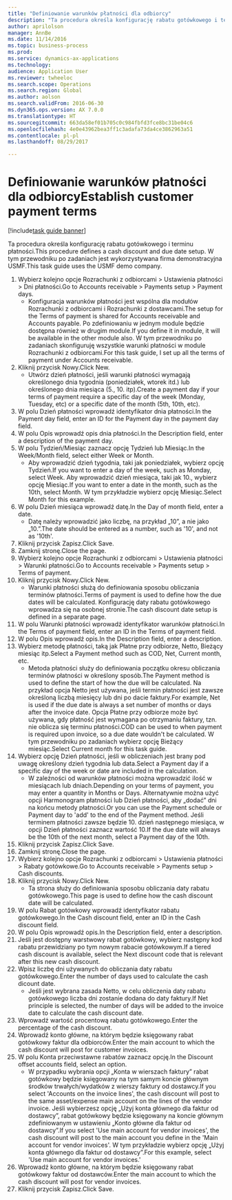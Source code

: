 ```yaml
--- 
title: "Definiowanie warunków płatności dla odbiorcy"
description: "Ta procedura określa konfigurację rabatu gotówkowego i terminu płatności."
author: aprilolson
manager: AnnBe
ms.date: 11/14/2016
ms.topic: business-process
ms.prod: 
ms.service: dynamics-ax-applications
ms.technology: 
audience: Application User
ms.reviewer: twheeloc
ms.search.scope: Operations
ms.search.region: Global
ms.author: aolson
ms.search.validFrom: 2016-06-30
ms.dyn365.ops.version: AX 7.0.0
ms.translationtype: HT
ms.sourcegitcommit: 663da58ef01b705c0c984fbfd3fce8bc31be04c6
ms.openlocfilehash: 4e0e43962bea3ff1c3adafa73da4ce3862963a51
ms.contentlocale: pl-pl
ms.lasthandoff: 08/29/2017

---
```

# <a name="establish-customer-payment-terms"></a><span data-ttu-id="c69b4-103">Definiowanie warunków płatności dla odbiorcy</span><span class="sxs-lookup"><span data-stu-id="c69b4-103">Establish customer payment terms</span></span>

[!include[task guide banner](../../includes/task-guide-banner.md)]

<span data-ttu-id="c69b4-104">Ta procedura określa konfigurację rabatu gotówkowego i terminu płatności.</span><span class="sxs-lookup"><span data-stu-id="c69b4-104">This procedure defines a cash discount and due date setup.</span></span> <span data-ttu-id="c69b4-105">W tym przewodniku po zadaniach jest wykorzystywana firma demonstracyjna USMF.</span><span class="sxs-lookup"><span data-stu-id="c69b4-105">This task guide uses the USMF demo company.</span></span>

1. <span data-ttu-id="c69b4-106">Wybierz kolejno opcje Rozrachunki z odbiorcami > Ustawienia płatności > Dni płatności.</span><span class="sxs-lookup"><span data-stu-id="c69b4-106">Go to Accounts receivable > Payments setup > Payment days.</span></span>
    * <span data-ttu-id="c69b4-107">Konfiguracja warunków płatności jest wspólna dla modułów Rozrachunki z odbiorcami i Rozrachunki z dostawcami.</span><span class="sxs-lookup"><span data-stu-id="c69b4-107">The setup for the Terms of payment is shared for Accounts receivable and Accounts payable.</span></span> <span data-ttu-id="c69b4-108">Po zdefiniowaniu w jednym module będzie dostępna również w drugim module.</span><span class="sxs-lookup"><span data-stu-id="c69b4-108">If you define it in module, it will be available in the other module also.</span></span> <span data-ttu-id="c69b4-109">W tym przewodniku po zadaniach skonfiguruję wszystkie warunki płatności w module Rozrachunki z odbiorcami.</span><span class="sxs-lookup"><span data-stu-id="c69b4-109">For this task guide, I set up all the terms of payment under Accounts receivable.</span></span>  
2. <span data-ttu-id="c69b4-110">Kliknij przycisk Nowy.</span><span class="sxs-lookup"><span data-stu-id="c69b4-110">Click New.</span></span>
    * <span data-ttu-id="c69b4-111">Utwórz dzień płatności, jeśli warunki płatności wymagają określonego dnia tygodnia (poniedziałek, wtorek itd.) lub określonego dnia miesiąca (5., 10. itp).</span><span class="sxs-lookup"><span data-stu-id="c69b4-111">Create a payment day if your terms of payment require a specific day of the week (Monday, Tuesday, etc) or a specific date of the month (5th, 10th, etc).</span></span>  
3. <span data-ttu-id="c69b4-112">W polu Dzień płatności wprowadź identyfikator dnia płatności.</span><span class="sxs-lookup"><span data-stu-id="c69b4-112">In the Payment day field, enter an ID for the Payment day in the payment day field.</span></span>
4. <span data-ttu-id="c69b4-113">W polu Opis wprowadź opis dnia płatności.</span><span class="sxs-lookup"><span data-stu-id="c69b4-113">In the Description field, enter a description of the payment day.</span></span>
5. <span data-ttu-id="c69b4-114">W polu Tydzień/Miesiąc zaznacz opcję Tydzień lub Miesiąc.</span><span class="sxs-lookup"><span data-stu-id="c69b4-114">In the Week/Month field, select either Week or Month.</span></span>
    * <span data-ttu-id="c69b4-115">Aby wprowadzić dzień tygodnia, taki jak poniedziałek, wybierz opcję Tydzień.</span><span class="sxs-lookup"><span data-stu-id="c69b4-115">If you want to enter a day of the week, such as Monday, select Week.</span></span> <span data-ttu-id="c69b4-116">Aby wprowadzić dzień miesiąca, taki jak 10., wybierz opcję Miesiąc.</span><span class="sxs-lookup"><span data-stu-id="c69b4-116">If you want to enter a date in the month, such as the 10th, select Month.</span></span> <span data-ttu-id="c69b4-117">W tym przykładzie wybierz opcję Miesiąc.</span><span class="sxs-lookup"><span data-stu-id="c69b4-117">Select Month for this example.</span></span>  
6. <span data-ttu-id="c69b4-118">W polu Dzień miesiąca wprowadź datę.</span><span class="sxs-lookup"><span data-stu-id="c69b4-118">In the Day of month field, enter a date.</span></span>
    * <span data-ttu-id="c69b4-119">Datę należy wprowadzić jako liczbę, na przykład „10”, a nie jako „10.”.</span><span class="sxs-lookup"><span data-stu-id="c69b4-119">The date should be entered as a number, such as '10', and not as '10th'.</span></span>  
7. <span data-ttu-id="c69b4-120">Kliknij przycisk Zapisz.</span><span class="sxs-lookup"><span data-stu-id="c69b4-120">Click Save.</span></span>
8. <span data-ttu-id="c69b4-121">Zamknij stronę.</span><span class="sxs-lookup"><span data-stu-id="c69b4-121">Close the page.</span></span>
9. <span data-ttu-id="c69b4-122">Wybierz kolejno opcje Rozrachunki z odbiorcami > Ustawienia płatności > Warunki płatności.</span><span class="sxs-lookup"><span data-stu-id="c69b4-122">Go to Accounts receivable > Payments setup > Terms of payment.</span></span>
10. <span data-ttu-id="c69b4-123">Kliknij przycisk Nowy.</span><span class="sxs-lookup"><span data-stu-id="c69b4-123">Click New.</span></span>
    * <span data-ttu-id="c69b4-124">Warunki płatności służą do definiowania sposobu obliczania terminów płatności.</span><span class="sxs-lookup"><span data-stu-id="c69b4-124">Terms of payment is used to define how the due dates will be calculated.</span></span> <span data-ttu-id="c69b4-125">Konfigurację daty rabatu gotówkowego wprowadza się na osobnej stronie.</span><span class="sxs-lookup"><span data-stu-id="c69b4-125">The cash discount date setup is defined in a separate page.</span></span>  
11. <span data-ttu-id="c69b4-126">W polu Warunki płatności wprowadź identyfikator warunków płatności.</span><span class="sxs-lookup"><span data-stu-id="c69b4-126">In the Terms of payment field, enter an ID in the Terms of payment field.</span></span>
12. <span data-ttu-id="c69b4-127">W polu Opis wprowadź opis.</span><span class="sxs-lookup"><span data-stu-id="c69b4-127">In the Description field, enter a description.</span></span>
13. <span data-ttu-id="c69b4-128">Wybierz metodę płatności, taką jak Płatne przy odbiorze, Netto, Bieżący miesiąc itp.</span><span class="sxs-lookup"><span data-stu-id="c69b4-128">Select a Payment method such as COD, Net, Current month, etc.</span></span>
    * <span data-ttu-id="c69b4-129">Metoda płatności służy do definiowania początku okresu obliczania terminów płatności w określony sposób.</span><span class="sxs-lookup"><span data-stu-id="c69b4-129">The Payment method is used to define the start of how the due will be calculated.</span></span>  <span data-ttu-id="c69b4-130">Na przykład opcja Netto jest używana, jeśli termin płatności jest zawsze określoną liczbą miesięcy lub dni po dacie faktury.</span><span class="sxs-lookup"><span data-stu-id="c69b4-130">For example, Net is used if the due date is always a set number of months or days after the invoice date.</span></span> <span data-ttu-id="c69b4-131">Opcja Płatne przy odbiorze może być używana, gdy płatność jest wymagana po otrzymaniu faktury, tzn. nie oblicza się terminu płatności.</span><span class="sxs-lookup"><span data-stu-id="c69b4-131">COD can be used to when payment is required upon invoice, so a due date wouldn't be calculated.</span></span> <span data-ttu-id="c69b4-132">W tym przewodniku po zadaniach wybierz opcję Bieżący miesiąc.</span><span class="sxs-lookup"><span data-stu-id="c69b4-132">Select Current month for this task guide.</span></span>  
14. <span data-ttu-id="c69b4-133">Wybierz opcję Dzień płatności, jeśli w obliczeniach jest brany pod uwagę określony dzień tygodnia lub data.</span><span class="sxs-lookup"><span data-stu-id="c69b4-133">Select a Payment day if a specific day of the  week or date are included in the calculation.</span></span>
    * <span data-ttu-id="c69b4-134">W zależności od warunków płatności można wprowadzić ilość w miesiącach lub dniach.</span><span class="sxs-lookup"><span data-stu-id="c69b4-134">Depending on your terms of payment, you may enter a quantity in Months or Days.</span></span> <span data-ttu-id="c69b4-135">Alternatywnie można użyć opcji Harmonogram płatności lub Dzień płatności, aby „dodać” dni na końcu metody płatności.</span><span class="sxs-lookup"><span data-stu-id="c69b4-135">Or you can use the Payment schedule or Payment day to 'add' to the end of the Payment method.</span></span> <span data-ttu-id="c69b4-136">Jeśli terminem płatności zawsze będzie 10. dzień następnego miesiąca, w opcji Dzień płatności zaznacz wartość 10.</span><span class="sxs-lookup"><span data-stu-id="c69b4-136">If the due date will always be the 10th of the next month, select a Payment day of the 10th.</span></span>  
15. <span data-ttu-id="c69b4-137">Kliknij przycisk Zapisz.</span><span class="sxs-lookup"><span data-stu-id="c69b4-137">Click Save.</span></span>
16. <span data-ttu-id="c69b4-138">Zamknij stronę.</span><span class="sxs-lookup"><span data-stu-id="c69b4-138">Close the page.</span></span>
17. <span data-ttu-id="c69b4-139">Wybierz kolejno opcje Rozrachunki z odbiorcami > Ustawienia płatności > Rabaty gotówkowe.</span><span class="sxs-lookup"><span data-stu-id="c69b4-139">Go to Accounts receivable > Payments setup > Cash discounts.</span></span>
18. <span data-ttu-id="c69b4-140">Kliknij przycisk Nowy.</span><span class="sxs-lookup"><span data-stu-id="c69b4-140">Click New.</span></span>
    * <span data-ttu-id="c69b4-141">Ta strona służy do definiowania sposobu obliczania daty rabatu gotówkowego.</span><span class="sxs-lookup"><span data-stu-id="c69b4-141">This page is used to define how the cash discount date will be calculated.</span></span>  
19. <span data-ttu-id="c69b4-142">W polu Rabat gotówkowy wprowadź identyfikator rabatu gotówkowego.</span><span class="sxs-lookup"><span data-stu-id="c69b4-142">In the Cash discount field, enter an ID in the Cash discount field.</span></span>
20. <span data-ttu-id="c69b4-143">W polu Opis wprowadź opis.</span><span class="sxs-lookup"><span data-stu-id="c69b4-143">In the Description field, enter a description.</span></span>
21. <span data-ttu-id="c69b4-144">Jeśli jest dostępny warstwowy rabat gotówkowy, wybierz następny kod rabatu przewidziany po tym nowym rabacie gotówkowym.</span><span class="sxs-lookup"><span data-stu-id="c69b4-144">If a tiered cash discount is available, select the Next discount code that is relevant after this new cash discount.</span></span>
22. <span data-ttu-id="c69b4-145">Wpisz liczbę dni używanych do obliczania daty rabatu gotówkowego.</span><span class="sxs-lookup"><span data-stu-id="c69b4-145">Enter the number of days used to calculate the cash dicount date.</span></span>
    * <span data-ttu-id="c69b4-146">Jeśli jest wybrana zasada Netto, w celu obliczenia daty rabatu gotówkowego liczba dni zostanie dodana do daty faktury.</span><span class="sxs-lookup"><span data-stu-id="c69b4-146">If Net principle is selected, the number of days will be added to the invoice date to calculate the cash discount date.</span></span>  
23. <span data-ttu-id="c69b4-147">Wprowadź wartość procentową rabatu gotówkowego.</span><span class="sxs-lookup"><span data-stu-id="c69b4-147">Enter the percentage of the cash discount.</span></span>
24. <span data-ttu-id="c69b4-148">Wprowadź konto główne, na którym będzie księgowany rabat gotówkowy faktur dla odbiorców.</span><span class="sxs-lookup"><span data-stu-id="c69b4-148">Enter the main account to which the cash discount will post for customer invoices.</span></span>
25. <span data-ttu-id="c69b4-149">W polu Konta przeciwstawne rabatów zaznacz opcję.</span><span class="sxs-lookup"><span data-stu-id="c69b4-149">In the Discount offset accounts field, select an option.</span></span>
    * <span data-ttu-id="c69b4-150">W przypadku wybrania opcji „Konta w wierszach faktury” rabat gotówkowy będzie księgowany na tym samym koncie głównym środków trwałych/wydatków z wierszy faktury od dostawcy.</span><span class="sxs-lookup"><span data-stu-id="c69b4-150">If you select 'Accounts on the invoice lines', the cash discount will post to the same asset/expense main account on the lines of the vendor invoice.</span></span> <span data-ttu-id="c69b4-151">Jeśli wybierzesz opcję „Użyj konta głównego dla faktur od dostawcy”, rabat gotówkowy będzie księgowany na koncie głównym zdefiniowanym w ustawieniu „Konto główne dla faktur od dostawcy”.</span><span class="sxs-lookup"><span data-stu-id="c69b4-151">If you select 'Use main account for vendor invoices', the cash discount will post to the main account you define in the 'Main account for vendor invoices'.</span></span> <span data-ttu-id="c69b4-152">W tym przykładzie wybierz opcję „Użyj konta głównego dla faktur od dostawcy”.</span><span class="sxs-lookup"><span data-stu-id="c69b4-152">For this example, select 'Use main account for vendor invoices.'</span></span>  
26. <span data-ttu-id="c69b4-153">Wprowadź konto główne, na którym będzie księgowany rabat gotówkowy faktur od dostawców.</span><span class="sxs-lookup"><span data-stu-id="c69b4-153">Enter the main account to which the cash discount will post for vendor invoices.</span></span>
27. <span data-ttu-id="c69b4-154">Kliknij przycisk Zapisz.</span><span class="sxs-lookup"><span data-stu-id="c69b4-154">Click Save.</span></span>


